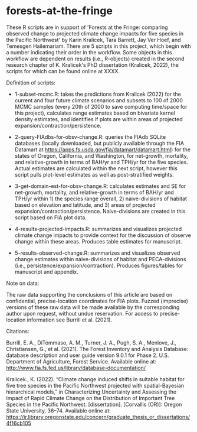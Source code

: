 # forests-at-the-fringe
These R scripts are in support of 'Forests at the Fringe: comparing observed change to projected climate change impacts for five species in the Pacific Northwest' by Karin Kralicek, Tara Barrett, Jay Ver Hoef, and Temesgen Hailemariam. There are 5 scripts in this project, which begin with a number indicating their order in the workflow. Some objects in this workflow are dependent on results (i.e., R-objects) created in the second research chapter of K. Kralicek's PhD dissertation (Kralicek, 2022), the scripts for which can be found online at XXXX.


Definition of scripts:

* 1-subset-mcmc.R: takes the predictions from Kralicek (2022) for the current and four future climate scenarios and subsets to 100 of 2000 MCMC samples (every 20th of 2000 to save computing time/space for this project), calculates range estimates based on bivariate kernel density estimates, and identifies if plots are within areas of projected expansion/contraction/persistence.

* 2-query-FIAdbs-for-obsv-change.R: queries the FIAdb SQLite databases (locally downloaded, but publicly available through the FIA Datamart at https://apps.fs.usda.gov/fia/datamart/datamart.html) for the states of Oregon, California, and Washington, for net-growth, mortality, and relative-growth in terms of BAH/yr and TPH/yr for the five species. Actual estimates are calculated within the next script, however this script pulls plot-level estimates as well as post-stratified weights.

* 3-get-domain-est-for-obsv-change.R: calculates estimates and SE for net-growth, mortality, and relative-growth in terms of BAH/yr and TPH/yr within 1) the species range overall, 2) naive-divisions of habitat based on elevation and latitude, and 3) areas of projected expansion/contraction/persistence. Naive-divisions are created in this script based on FIA plot data.

* 4-results-projected-impacts.R: summarizes and visualizes projected climate change impacts to provide context for the discussion of observe change within these areas. Produces table estimates for manuscript.

* 5-results-observed-change.R: summarizes and visualizes observed change estimates within naive-divisions of habitat and PECA-divisions (i.e., persistence/expansion/contraction). Produces figures/tables for manuscript and appendix.


Note on data: 

The raw data supporting the conclusions of this article are based on confidential, precise-location coordinates for FIA plots. Fuzzed (imprecise) versions of these raw data will be made available by the corresponding author upon request, without undue reservation. For access to precise-location information see Burrill et al. (2021).


Citations:

Burrill, E. A., DiTommaso, A. M., Turner, J. A., Pugh, S. A., Menlove, J., Christiansen, G., et al. (2021). The Forest Inventory and Analysis Database: database description and user guide version 9.0.1 for Phase 2. U.S. Department of Agriculture, Forest Service. Available online at: http://www.fia.fs.fed.us/library/database-documentation/

Kralicek., K. (2022). “Climate change induced shifts in suitable habitat for five tree species in the Pacific Northwest projected with spatial-Bayesian hierarchical models,” in Characterizing Uncertainty and Assessing the Impact of Rapid Climate Change on the Distribution of Important Tree Species in the Pacific Northwest. [dissertation]. [Corvallis (OR)]: Oregon State University. 36–74. Available online at: https://ir.library.oregonstate.edu/concern/graduate_thesis_or_dissertations/4f16cb105
